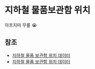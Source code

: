 # 지하철 물품보관함 위치

아프지마 무릎 😭

## 참조
- [지하철 물품 보관함 위치 데이터](https://www.data.go.kr/dataset/15003124/fileData.do)
- [지하철 물품 보관함 위치 데이터](https://www.data.go.kr/dataset/15003124/fileData.do)
